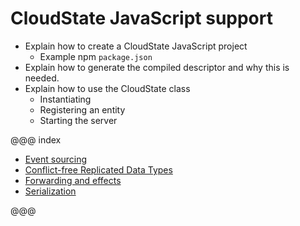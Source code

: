 # CloudState JavaScript support

* Explain how to create a CloudState JavaScript project
  - Example npm `package.json`
* Explain how to generate the compiled descriptor and why this is needed.
* Explain how to use the CloudState class
  - Instantiating
  - Registering an entity
  - Starting the server

@@@ index

* [Event sourcing](eventsourced.md)
* [Conflict-free Replicated Data Types](crdt.md)
* [Forwarding and effects](effects.md)
* [Serialization](serialization.md)

@@@
